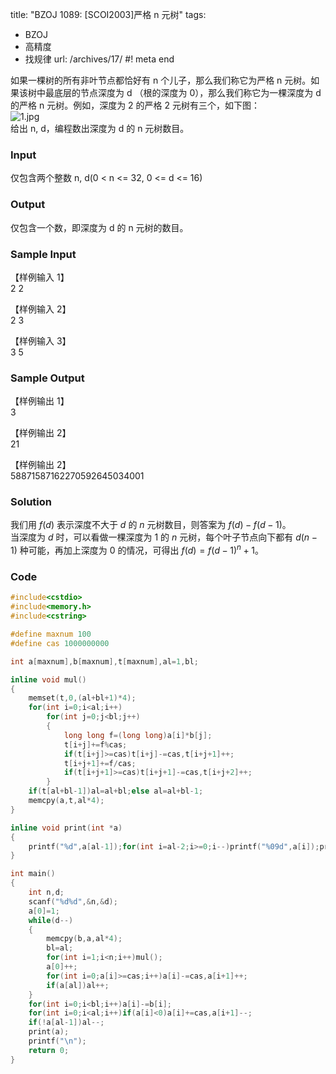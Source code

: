 title: "BZOJ 1089: [SCOI2003]严格 n 元树"
tags:
  - BZOJ
  - 高精度
  - 找规律
url: /archives/17/
#! meta end

如果一棵树的所有非叶节点都恰好有 n 个儿子，那么我们称它为严格 n 元树。如果该树中最底层的节点深度为 d
（根的深度为 0），那么我们称它为一棵深度为 d 的严格 n 元树。例如，深度为 2 的严格 2 元树有三个，如下图：  
![1.jpg](/old_uploads/2016/09/1813884886.jpg)  
给出 n, d，编程数出深度为 d 的 n 元树数目。

### Input

仅包含两个整数 n, d(0 < n <= 32, 0 <= d <= 16)

### Output

仅包含一个数，即深度为 d 的 n 元树的数目。

### Sample Input

【样例输入 1】  
2 2

【样例输入 2】  
2 3

【样例输入 3】  
3 5

### Sample Output

【样例输出 1】  
3

【样例输出 2】  
21

【样例输出 2】  
58871587162270592645034001

### Solution

我们用 $f(d)$ 表示深度不大于 $d$ 的 $n$ 元树数目，则答案为 $f(d)-f(d-1)$。  
当深度为 $d$ 时，可以看做一棵深度为 $1$ 的 $n$ 元树，每个叶子节点向下都有 $d(n-1)$ 种可能，再加上深度为 $0$ 的情况，可得出 $f(d)=f(d-1)^n+1$。

### Code

```c++
#include<cstdio>
#include<memory.h>
#include<cstring>

#define maxnum 100
#define cas 1000000000

int a[maxnum],b[maxnum],t[maxnum],al=1,bl;

inline void mul()
{
	memset(t,0,(al+bl+1)*4);
	for(int i=0;i<al;i++)
		for(int j=0;j<bl;j++)
		{
			long long f=(long long)a[i]*b[j];
			t[i+j]+=f%cas;
			if(t[i+j]>=cas)t[i+j]-=cas,t[i+j+1]++;
			t[i+j+1]+=f/cas;
			if(t[i+j+1]>=cas)t[i+j+1]-=cas,t[i+j+2]++;
		}
	if(t[al+bl-1])al=al+bl;else al=al+bl-1;
	memcpy(a,t,al*4);
}

inline void print(int *a)
{
	printf("%d",a[al-1]);for(int i=al-2;i>=0;i--)printf("%09d",a[i]);printf("\n");
}

int main()
{
	int n,d;
	scanf("%d%d",&n,&d);
	a[0]=1;
	while(d--)
	{
		memcpy(b,a,al*4);
		bl=al;
		for(int i=1;i<n;i++)mul();
		a[0]++;
		for(int i=0;a[i]>=cas;i++)a[i]-=cas,a[i+1]++;
		if(a[al])al++;
	}
	for(int i=0;i<bl;i++)a[i]-=b[i];
	for(int i=0;i<al;i++)if(a[i]<0)a[i]+=cas,a[i+1]--;
	if(!a[al-1])al--;
	print(a);
	printf("\n");
	return 0;
}
```
